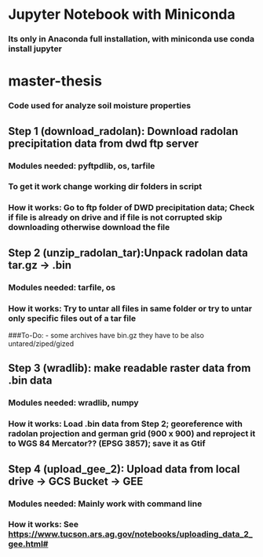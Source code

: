 # Jupyter Notebook with Miniconda
### Its only in Anaconda full installation, with miniconda use conda install jupyter

# master-thesis
### Code used for analyze soil moisture properties 

## Step 1 (download_radolan): Download radolan precipitation data from dwd ftp server
  ### Modules needed: pyftpdlib, os, tarfile 
  ### To get it work change working dir folders in script
  ### How it works: Go to ftp folder of DWD precipitation data; Check if file is already on drive and if file is not corrupted skip downloading otherwise download the file

## Step 2 (unzip_radolan_tar):Unpack radolan data tar.gz -> .bin
  ### Modules needed: tarfile, os
  ### How it works: Try to untar all files in same folder or try to untar only specific files out of a tar file
  ###To-Do:
            - some archives have bin.gz they have to be also untared/ziped/gized
            
## Step 3 (wradlib): make readable raster data from .bin data
  ### Modules needed: wradlib, numpy
  ### How it works: Load .bin data from Step 2; georeference with radolan projection and german grid (900 x 900) and reproject it to WGS 84 Mercator?? (EPSG 3857); save it as Gtif
  
## Step 4 (upload_gee_2): Upload data from local drive -> GCS Bucket -> GEE
  ### Modules needed: Mainly work with command line 
  ### How it works: See https://www.tucson.ars.ag.gov/notebooks/uploading_data_2_gee.html#

